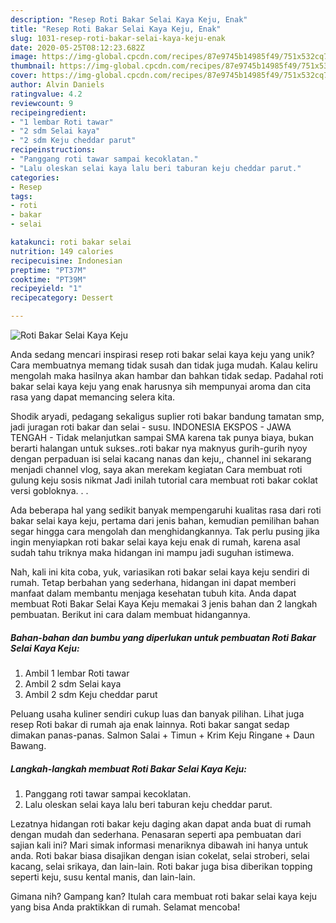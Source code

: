 ```yaml
---
description: "Resep Roti Bakar Selai Kaya Keju, Enak"
title: "Resep Roti Bakar Selai Kaya Keju, Enak"
slug: 1031-resep-roti-bakar-selai-kaya-keju-enak
date: 2020-05-25T08:12:23.682Z
image: https://img-global.cpcdn.com/recipes/87e9745b14985f49/751x532cq70/roti-bakar-selai-kaya-keju-foto-resep-utama.jpg
thumbnail: https://img-global.cpcdn.com/recipes/87e9745b14985f49/751x532cq70/roti-bakar-selai-kaya-keju-foto-resep-utama.jpg
cover: https://img-global.cpcdn.com/recipes/87e9745b14985f49/751x532cq70/roti-bakar-selai-kaya-keju-foto-resep-utama.jpg
author: Alvin Daniels
ratingvalue: 4.2
reviewcount: 9
recipeingredient:
- "1 lembar Roti tawar"
- "2 sdm Selai kaya"
- "2 sdm Keju cheddar parut"
recipeinstructions:
- "Panggang roti tawar sampai kecoklatan."
- "Lalu oleskan selai kaya lalu beri taburan keju cheddar parut."
categories:
- Resep
tags:
- roti
- bakar
- selai

katakunci: roti bakar selai 
nutrition: 149 calories
recipecuisine: Indonesian
preptime: "PT37M"
cooktime: "PT39M"
recipeyield: "1"
recipecategory: Dessert

---
```



![Roti Bakar Selai Kaya Keju](https://img-global.cpcdn.com/recipes/87e9745b14985f49/751x532cq70/roti-bakar-selai-kaya-keju-foto-resep-utama.jpg)

Anda sedang mencari inspirasi resep roti bakar selai kaya keju yang unik? Cara membuatnya memang tidak susah dan tidak juga mudah. Kalau keliru mengolah maka hasilnya akan hambar dan bahkan tidak sedap. Padahal roti bakar selai kaya keju yang enak harusnya sih mempunyai aroma dan cita rasa yang dapat memancing selera kita.

Shodik aryadi, pedagang sekaligus suplier roti bakar bandung tamatan smp, jadi juragan roti bakar dan selai - susu. INDONESIA EKSPOS - JAWA TENGAH - Tidak melanjutkan sampai SMA karena tak punya biaya, bukan berarti halangan untuk sukses..roti bakar nya maknyus gurih-gurih nyoy dengan perpaduan isi selai kacang nanas dan keju,, channel ini sekarang menjadi channel vlog, saya akan merekam kegiatan Cara membuat roti gulung keju sosis nikmat Jadi inilah tutorial cara membuat roti bakar coklat versi gobloknya. . .

Ada beberapa hal yang sedikit banyak mempengaruhi kualitas rasa dari roti bakar selai kaya keju, pertama dari jenis bahan, kemudian pemilihan bahan segar hingga cara mengolah dan menghidangkannya. Tak perlu pusing jika ingin menyiapkan roti bakar selai kaya keju enak di rumah, karena asal sudah tahu triknya maka hidangan ini mampu jadi suguhan istimewa.


Nah, kali ini kita coba, yuk, variasikan roti bakar selai kaya keju sendiri di rumah. Tetap berbahan yang sederhana, hidangan ini dapat memberi manfaat dalam membantu menjaga kesehatan tubuh kita. Anda dapat membuat Roti Bakar Selai Kaya Keju memakai 3 jenis bahan dan 2 langkah pembuatan. Berikut ini cara dalam membuat hidangannya.

<!--inarticleads1-->

##### Bahan-bahan dan bumbu yang diperlukan untuk pembuatan Roti Bakar Selai Kaya Keju:

1. Ambil 1 lembar Roti tawar
1. Ambil 2 sdm Selai kaya
1. Ambil 2 sdm Keju cheddar parut


Peluang usaha kuliner sendiri cukup luas dan banyak pilihan. Lihat juga resep Roti bakar di rumah aja enak lainnya. Roti bakar sangat sedap dimakan panas-panas. Salmon Salai + Timun + Krim Keju Ringane + Daun Bawang. 

<!--inarticleads2-->

##### Langkah-langkah membuat Roti Bakar Selai Kaya Keju:

1. Panggang roti tawar sampai kecoklatan.
1. Lalu oleskan selai kaya lalu beri taburan keju cheddar parut.


Lezatnya hidangan roti bakar keju daging akan dapat anda buat di rumah dengan mudah dan sederhana. Penasaran seperti apa pembuatan dari sajian kali ini? Mari simak informasi menariknya dibawah ini hanya untuk anda. Roti bakar biasa disajikan dengan isian cokelat, selai stroberi, selai kacang, selai srikaya, dan lain-lain. Roti bakar juga bisa diberikan topping seperti keju, susu kental manis, dan lain-lain. 

Gimana nih? Gampang kan? Itulah cara membuat roti bakar selai kaya keju yang bisa Anda praktikkan di rumah. Selamat mencoba!
